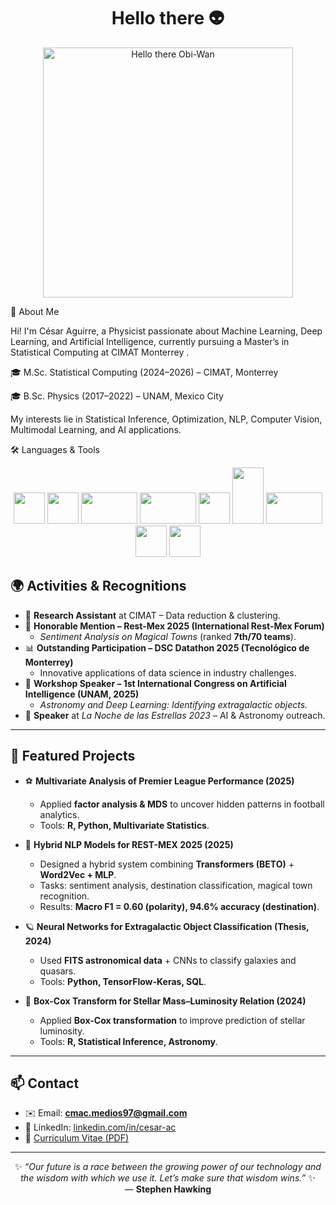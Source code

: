 <h1 align="center">Hello there 👽</h1>

<p align="center">
  <img src="https://media1.tenor.com/m/0Akz_GWDQyQAAAAd/star-wars-hello-there.gif" alt="Hello there Obi-Wan" width="400"/>
</p>


👋 About Me

Hi! I'm César Aguirre, a Physicist passionate about Machine Learning, Deep Learning, and Artificial Intelligence, currently pursuing a Master’s in Statistical Computing at CIMAT Monterrey
.

🎓 M.Sc. Statistical Computing (2024–2026) – CIMAT, Monterrey

🎓 B.Sc. Physics (2017–2022) – UNAM, Mexico City

My interests lie in Statistical Inference, Optimization, NLP, Computer Vision, Multimodal Learning, and AI applications.


🛠️ Languages & Tools
<p align="center">
  <img src="https://cdn.jsdelivr.net/gh/devicons/devicon/icons/python/python-original.svg" width="50" height="50"/>
  <img src="https://cdn.jsdelivr.net/gh/devicons/devicon/icons/r/r-original.svg" width="50" height="50"/>
  <img src="https://cdn.jsdelivr.net/gh/devicons/devicon/icons/cplusplus/cplusplus-original.svg" width="90" height="50"/>
  <img src="https://upload.wikimedia.org/wikipedia/commons/thumb/d/d7/Sql_data_base_with_logo.svg/1920px-Sql_data_base_with_logo.svg.png" width="90" height="50"/>
  <img src="https://cdn.jsdelivr.net/gh/devicons/devicon/icons/tensorflow/tensorflow-original.svg" width="50" height="50"/>
  <img src="https://cdn.jsdelivr.net/gh/devicons/devicon/icons/pytorch/pytorch-original.svg" width="50" height="90"/>
  <img src="https://upload.wikimedia.org/wikipedia/commons/0/05/Scikit_learn_logo_small.svg" width="90" height="50"/>
  <img src="https://huggingface.co/front/assets/huggingface_logo-noborder.svg" width="50" height="50"/>
  <img src="https://upload.wikimedia.org/wikipedia/commons/thumb/b/b2/SCIPY_2.svg/1024px-SCIPY_2.svg.png" width="50" height="50"/>
</p>

## 🌍 Activities & Recognitions  

- 🔬 **Research Assistant** at CIMAT – Data reduction & clustering.  
- 🏅 **Honorable Mention – Rest-Mex 2025 (International Rest-Mex Forum)**  
  - *Sentiment Analysis on Magical Towns* (ranked **7th/70 teams**).  
- 📊 **Outstanding Participation – DSC Datathon 2025 (Tecnológico de Monterrey)**  
  - Innovative applications of data science in industry challenges.  
- 🧭 **Workshop Speaker – 1st International Congress on Artificial Intelligence (UNAM, 2025)**  
  - *Astronomy and Deep Learning: Identifying extragalactic objects.*
- 🎤 **Speaker** at *La Noche de las Estrellas 2023* – AI & Astronomy outreach. 

---

## 🚀 Featured Projects  

- ⚽ **Multivariate Analysis of Premier League Performance (2025)**  
  - Applied **factor analysis & MDS** to uncover hidden patterns in football analytics.  
  - Tools: **R, Python, Multivariate Statistics**.  

- 🤖 **Hybrid NLP Models for REST-MEX 2025 (2025)**  
  - Designed a hybrid system combining **Transformers (BETO)** + **Word2Vec + MLP**.  
  - Tasks: sentiment analysis, destination classification, magical town recognition.  
  - Results: **Macro F1 = 0.60 (polarity), 94.6% accuracy (destination)**.  

- 🪐 **Neural Networks for Extragalactic Object Classification (Thesis, 2024)**  
  - Used **FITS astronomical data** + CNNs to classify galaxies and quasars.  
  - Tools: **Python, TensorFlow-Keras, SQL**.  

- 🌟 **Box-Cox Transform for Stellar Mass–Luminosity Relation (2024)**  
  - Applied **Box-Cox transformation** to improve prediction of stellar luminosity.  
  - Tools: **R, Statistical Inference, Astronomy**.  

---

## 📫 Contact  

- ✉️ Email: **[cmac.medios97@gmail.com](mailto:cesar.aguirre@cimat.mx)**  
- 💼 LinkedIn: [linkedin.com/in/cesar-ac](https://www.linkedin.com/in/cesar-ac)  
- 📄 [Curriculum Vitae (PDF)](https://github.com/CesarArcano97/CV/blob/main/CV_Corto_CMAC.pdf)  

---

<p align="center">
✨ <i>“Our future is a race between the growing power of our technology and the wisdom with which we use it. Let’s make sure that wisdom wins.”</i> ✨  
<br>— <b>Stephen Hawking</b>
</p>



<!--
**CesarArcano97/CesarArcano97** is a ✨ _special_ ✨ repository because its `README.md` (this file) appears on your GitHub profile.

Here are some ideas to get you started:

- 🔭 I’m currently working on ...
- 🌱 I’m currently learning ...
- 👯 I’m looking to collaborate on ...
- 🤔 I’m looking for help with ...
- 💬 Ask me about ...
- 📫 How to reach me: ...
- 😄 Pronouns: ...
- ⚡ Fun fact: ...
-->
